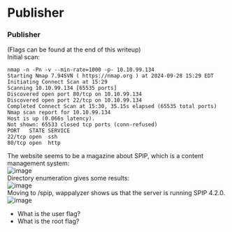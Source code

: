 # Publisher

### Publisher
(Flags can be found at the end of this writeup)<br />
Initial scan: 

    nmap -n -Pn -v --min-rate=1000 -p- 10.10.99.134                        
    Starting Nmap 7.94SVN ( https://nmap.org ) at 2024-09-28 15:29 EDT
    Initiating Connect Scan at 15:29
    Scanning 10.10.99.134 [65535 ports]
    Discovered open port 80/tcp on 10.10.99.134
    Discovered open port 22/tcp on 10.10.99.134
    Completed Connect Scan at 15:30, 35.15s elapsed (65535 total ports)
    Nmap scan report for 10.10.99.134
    Host is up (0.066s latency).
    Not shown: 65533 closed tcp ports (conn-refused)
    PORT   STATE SERVICE
    22/tcp open  ssh
    80/tcp open  http
    
The website seems to be a magazine about SPIP, which is a content management system:<br />
![image](https://github.com/user-attachments/assets/3585d3d3-4012-498c-8ef6-d19183aa252c)<br />
Directory enumeration gives some results:<br />
![image](https://github.com/user-attachments/assets/968f056c-f9f0-40df-a0da-9edf2a8d864a)<br />
Moving to /spip, wappalyzer shows us that the server is running SPIP 4.2.0.<br />
![image](https://github.com/user-attachments/assets/53ff1363-7149-4f70-89e5-970d7776838e)<br />


- What is the user flag?
- What is the root flag?

